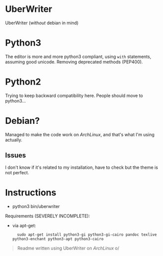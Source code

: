 UberWriter
==========

UberWriter (with*out* debian in mind)

# Python3 #
The editor is more and more python3 compliant, using `with` statements, assuming good unicode. Removing deprecated methods (PEP400).

# Python2 #
Trying to keep backward compatibility here. People should move to python3...

# Debian? #
Managed to make the code work on *ArchLinux*, and that's what I'm using actually.

## Issues ##
I don't know if it's related to my installation, have to check but the theme is not perfect.

# Instructions #
- python3 bin/uberwriter

Requirements (SEVERELY INCOMPLETE):
- via apt-get:

		sudo apt-get install python3-gi python3-gi-cairo pandoc texlive python3-enchant python3-apt python3-cairo

> Readme written using UberWriter on *ArchLinux* o/